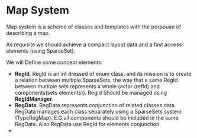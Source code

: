 # Map System

Map system is a scheme of classes and templates with the porpouse of describing a map.

As requisite we should achieve a compact layout data and a fast access elements (using SparseSet).

We will Define some concept elements:

* **RegId**, RegId is an int dressed of enum class, and its mission is to create a relation between multiple SparseSets, the way that a same RegId between multiple sets represents a whole (actor (refId) and components(sets elements)). RegId Should be managed using **RegIdManager**.
* **RegData**, RegData represents conjunction of related classes data. RegData manages each class separately using a SparseSets system (TypeRegMap). E.G all components should be included in the same RegData. Also RegData use RegId for elements conjunction.
*
